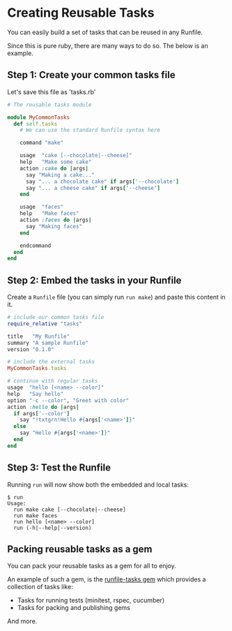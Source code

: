 # Creating Reusable Tasks

You can easily build a set of tasks that can be reused in any Runfile.

Since this is pure ruby, there are many ways to do so. The below is 
an example.

## Step 1: Create your common tasks file

Let's save this file as 'tasks.rb'

```ruby
# The reusable tasks module

module MyCommonTasks
  def self.tasks
    # We can use the standard Runfile syntax here

    command "make"

    usage  "cake [--chocolate|--cheese]"
    help   "Make some cake"
    action :cake do |args|
      say "Making a cake..."
      say "... a chocolate cake" if args['--chocolate']
      say "... a cheese cake" if args['--cheese']
    end

    usage  "faces"
    help   "Make faces"
    action :faces do |args|
      say "Making faces"
    end

    endcommand
  end
end
```

## Step 2: Embed the tasks in your Runfile

Create a `Runfile` file (you can simply run `run make`) and paste this
content in it.

```ruby
# include our common tasks file
require_relative "tasks"

title   "My Runfile"
summary "A sample Runfile"
version "0.1.0"

# include the external tasks
MyCommonTasks.tasks

# continue with regular tasks
usage  "hello [<name> --color]"
help   "Say hello"
option "-c --color", "Greet with color"
action :hello do |args|
  if args['--color']
    say "!txtgrn!Hello #{args['<name>']}"
  else
    say "Hello #{args['<name>']}"
  end
end
```

## Step 3: Test the Runfile

Running `run` will now show both the embedded and local tasks:

```
$ run
Usage:
  run make cake [--chocolate|--cheese]
  run make faces
  run hello [<name> --color]
  run (-h|--help|--version)
```

## Packing reusable tasks as a gem

You can pack your reusable tasks as a gem for all to enjoy.

An example of such a gem, is the 
[runfile-tasks gem](https://github.com/DannyBen/runfile-tasks)
which provides a collection of tasks like:

- Tasks for running tests (minitest, rspec, cucumber)
- Tasks for packing and publishing gems

And more.



